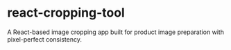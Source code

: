 # react-cropping-tool
A React-based image cropping app built for product image preparation with pixel-perfect consistency.
